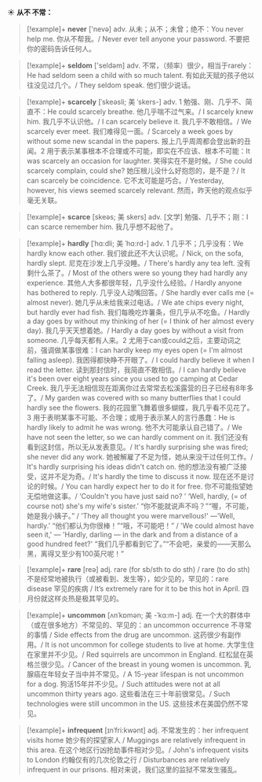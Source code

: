 ☀ <span class="category">**从不 不常：**</span>
>[!example]+ <span class="vocabulary">**never**</span> ['nevə] 
> <span class="definition">adv. 从未；从不；未曾；绝不：</span>You never help me. 你从不帮我。/ Never ever tell anyone your password. 不要把你的密码告诉任何人。

>[!example]+ <span class="vocabulary">**seldom**</span> ['seldəm] 
> <span class="definition">adv. 不常，（频率）很少，相当于rarely：</span>He had seldom seen a child with so much talent. 有如此天赋的孩子他以往没见过几个。/ They seldom speak. 他们很少说话。
           
>[!example]+ <span class="vocabulary">**scarcely**</span> [ˈskeəsli; 美 ˈskers-]
> <span class="definition">adv. 1 勉强、刚、几乎不、简直不：</span>He could scarcely breathe. 他几乎喘不过气来。/ I scarcely knew him. 我几乎不认识他。/ I can scarcely believe it. 我几乎不敢相信。/ We scarcely ever meet. 我们难得见一面。/ Scarcely a week goes by without some new scandal in the papers. 报上几乎周周都会登出新的丑闻。<span class="definition">2 用于表示某事根本不合理或不可能，即实在不应该、根本不可能：</span>It was scarcely an occasion for laughter. 笑得实在不是时候。/ She could scarcely complain, could she? 她压根儿没什么好抱怨的，是不是？/ It can scarcely be coincidence. 它不太可能是巧合。/ Yesterday, however, his views seemed scarcely relevant. 然而，昨天他的观点似乎毫无关联。
                      
>[!example]+ <span class="vocabulary">**scarce**</span> [skeəs; 美 skers]
> <span class="definition">adv. [文学] 勉强、几乎不；刚：</span>I can scarce remember him. 我几乎想不起他了。

>[!example]+ <span class="vocabulary">**hardly**</span> [ˈhɑ:dli; 美 ˈhɑ:rd-]
> <span class="definition">adv. 1 几乎不；几乎没有：</span>We hardly know each other. 我们彼此还不大认识呢。/ Nick, on the sofa, hardly slept. 尼克在沙发上几乎没睡。/ There's hardly any tea left. 没有剩什么茶了。/ Most of the others were so young they had hardly any experience. 其他人大多都很年轻，几乎没什么经验。/ Hardly anyone has bothered to reply. 几乎没人动嘴回答。/ She hardly ever calls me (= almost never). 她几乎从未给我来过电话。/ We ate chips every night, but hardly ever had fish. 我们每晚吃炸薯条，但几乎从不吃鱼。/ Hardly a day goes by without my thinking of her (= I think of her almost every day). 我几乎天天想着她。/ Hardly a day goes by without a visit from someone. 几乎每天都有人来。<span class="definition">2 尤用于can或could之后，主要动词之前，强调做某事很难：</span>I can hardly keep my eyes open (= I'm almost falling asleep). 我困得都快睁不开眼了。/ I could hardly believe it when I read the letter. 读到那封信时，我简直不敢相信。/ I can hardly believe it's been over eight years since you used to go camping at Cedar Creek. 我几乎无法相信现在距离你过去常常去松溪露营的日子已经有8年多了。/ My garden was covered with so many butterflies that I could hardly see the flowers. 我的花园里飞舞着很多蝴蝶，我几乎看不见花了。<span class="definition">3 用于表明某事不可能、不合理；或用于表示某人的言行愚蠢：</span>He is hardly likely to admit he was wrong. 他不大可能承认自己错了。/ We have not seen the letter, so we can hardly comment on it. 我们还没有看到这封信，所以无从发表意见。/ It's hardly surprising she was fired; she never did any work. 她被解雇了不足为怪，她从来没干过任何工作。/ It's hardly surprising his ideas didn't catch on. 他的想法没有被广泛接受，这并不足为奇。/ It's hardly the time to discuss it now. 现在还不是讨论的时候。/ You can hardly expect her to do it for free. 你不可能指望她无偿地做这事。/ ‘Couldn't you have just said no? ’ ‘Well, hardly, (= of course not) she's my wife's sister.’ “你不能就说声不吗？”“喔，不可能，她是我小姨子。” / 'They all thought you were marvellous!' —'Well, hardly.' “他们都认为你很棒！”“哦，不可能吧！” / 'We could almost have seen it,' — 'Hardly, darling — in the dark and from a distance of a good hundred feet?' “我们几乎都看到它了。”“不会吧，亲爱的——天那么黑，离得又至少有100英尺呢！”

>[!example]+ <span class="vocabulary">**rare**</span> [reə] 
> <span class="definition">adj. rare (for sb/sth to do sth) / rare (to do sth) 不是经常地被执行（或被看到、发生等），如少见的，罕见的：</span>rare disease 罕见的疾病 / It’s extremely rare for it to be this hot in April. 四月份就这样炎热是极其罕见的。
           
>[!example]+ <span class="vocabulary">**uncommon**</span> [ʌnˈkɒmən; 美 -ˈkɑ:m-]
> <span class="definition">adj. 在一个大的群体中（或在很多地方）不常见的、罕见的：</span>an uncommon occurrence 不寻常的事情 / Side effects from the drug are uncommon. 这药很少有副作用。/ It is not uncommon for college students to live at home. 大学生住在家里并不少见。/ Red squirrels are uncommon in England. 红松鼠在英格兰很少见。/ Cancer of the breast in young women is uncommon. 乳腺癌在年轻女子当中并不常见。/ A 15-year lifespan is not uncommon for a dog. 狗活15年并不少见。/ Such attitudes were not at all uncommon thirty years ago. 这些看法在三十年前很常见。/ Such technologies were still uncommon in the US. 这些技术在美国仍然不常见。
           
>[!example]+ <span class="vocabulary">**infrequent**</span> [ɪnˈfri:kwənt]
> <span class="definition">adj. 不常发生的：</span>her infrequent visits home 她少有的探望家人 / Muggings are relatively infrequent in this area. 在这个地区行凶抢劫事件相对少见。/ John's infrequent visits to London 约翰仅有的几次伦敦之行 / Disturbances are relatively infrequent in our prisons. 相对来说，我们这里的监狱不常发生骚乱。


